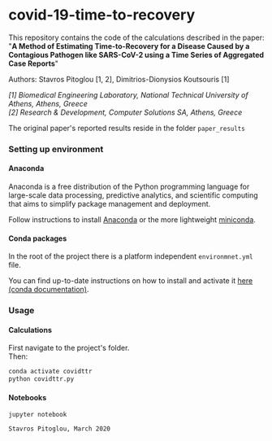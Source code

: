 # covid-19-time-to-recovery

This repository contains the code of the calculations described in the paper: "__A Method of Estimating Time-to-Recovery for a Disease Caused by a Contagious Pathogen like SARS-CoV-2 using a Time Series of Aggregated Case Reports__"

Authors: Stavros Pitoglou [1, 2], Dimitrios-Dionysios Koutsouris [1]

_[1] Biomedical Engineering Laboratory, National Technical University of Athens, Athens, Greece_   
_[2] Research & Development, Computer Solutions SA, Athens, Greece_

The original paper's reported results reside in the folder ```paper_results```

### Setting up environment

#### Anaconda

Anaconda is a free distribution of the Python programming language for large-scale data processing, predictive analytics, and scientific computing that aims to simplify package management and deployment.

Follow instructions to install [Anaconda](https://docs.continuum.io/anaconda/install) or the more lightweight [miniconda](http://conda.pydata.org/miniconda.html).

#### Conda packages
In the root of the project there is a platform independent ```environmnet.yml``` file.

You can find up-to-date instructions on how to install and activate it [here (conda documentation)](https://docs.conda.io/projects/conda/en/latest/user-guide/tasks/manage-environments.html#creating-an-environment-from-an-environment-yml-file).

### Usage
#### Calculations
First navigate to the project's folder.  
Then:
```python
conda activate covidttr
python covidttr.py
``` 
#### Notebooks
```
jupyter notebook
```
```Stavros Pitoglou, March 2020```